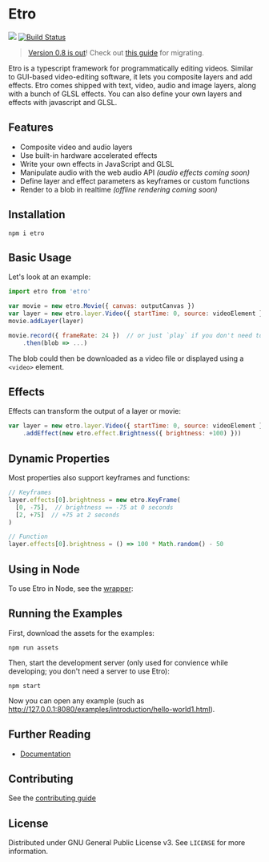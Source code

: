 # Etro

[![](https://img.shields.io/npm/v/etro)](https://www.npmjs.com/package/etro)
[![Build Status](https://img.shields.io/endpoint.svg?url=https%3A%2F%2Factions-badge.atrox.dev%2Fetro-js%2Fetro%2Fbadge&style=flat)](https://actions-badge.atrox.dev/etro-js/etro/goto)

> [Version 0.8 is out](https://etrojs.dev/blog/introducing-v0-8-0)!
> Check out [this guide](https://etrojs.dev/docs/migrating-v0-8-0)
> for migrating.

Etro is a typescript framework for programmatically editing videos. Similar to
GUI-based video-editing software, it lets you composite layers and add effects.
Etro comes shipped with text, video, audio and image layers, along with a bunch
of GLSL effects. You can also define your own layers and effects with javascript
and GLSL.

## Features

- Composite video and audio layers
- Use built-in hardware accelerated effects
- Write your own effects in JavaScript and GLSL
- Manipulate audio with the web audio API *(audio effects coming soon)*
- Define layer and effect parameters as keyframes or custom functions
- Render to a blob in realtime *(offline rendering coming soon)*

## Installation

```
npm i etro
```

## Basic Usage

Let's look at an example:
```js
import etro from 'etro'

var movie = new etro.Movie({ canvas: outputCanvas })
var layer = new etro.layer.Video({ startTime: 0, source: videoElement })  // the layer starts at 0s
movie.addLayer(layer)

movie.record({ frameRate: 24 })  // or just `play` if you don't need to save it
    .then(blob => ...)
```

The blob could then be downloaded as a video file or displayed using a `<video>`
element.

## Effects

Effects can transform the output of a layer or movie:
```js
var layer = new etro.layer.Video({ startTime: 0, source: videoElement })
    .addEffect(new etro.effect.Brightness({ brightness: +100) }))
```

## Dynamic Properties

Most properties also support keyframes and functions:
```js
// Keyframes
layer.effects[0].brightness = new etro.KeyFrame(
  [0, -75],  // brightness == -75 at 0 seconds
  [2, +75]  // +75 at 2 seconds
)

// Function
layer.effects[0].brightness = () => 100 * Math.random() - 50
```

## Using in Node

To use Etro in Node, see the [wrapper](https://github.com/etro-js/etro-node):

## Running the Examples

First, download the assets for the examples:

```
npm run assets
```

Then, start the development server (only used for convience while developing;
you don't need a server to use Etro):

```
npm start
```

Now you can open any example (such as
http://127.0.0.1:8080/examples/introduction/hello-world1.html).

## Further Reading

- [Documentation](https://etrojs.dev/docs)

## Contributing

See the [contributing guide](CONTRIBUTING.md)

## License

Distributed under GNU General Public License v3. See `LICENSE` for more
information.
